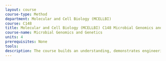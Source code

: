 ```yaml
---
layout: course 
course-type: Method
department: Molecular and Cell Biology (MCELLBI)
course: C148
title: Molecular and Cell Biology (MCELLBI) C148 Microbial Genomics and Genetics
course-name: Microbial Genomics and Genetics
units: 4
prerequisites: None
tools: 
description: The course builds an understanding, demonstrates engineering uses, and provides hand-on experience for object-oriented programming as well as exposes a practical knowledge of advanced features available in MATLAB. The course will begin with a brief review of basic MATLAB features and quickly move to class organization and functionality. The introduced concepts are reinforced by examining the advanced graphical features of MATLAB. The material will also include the effective use of programs written in C and FORTRAN, and will cover SIMULINK, a MATLAB toolbox providing for an effective ways of model simulations. Throughout the course, the emphasis will be placed on examples and homework assignments from engineering disciplines.
---
```

